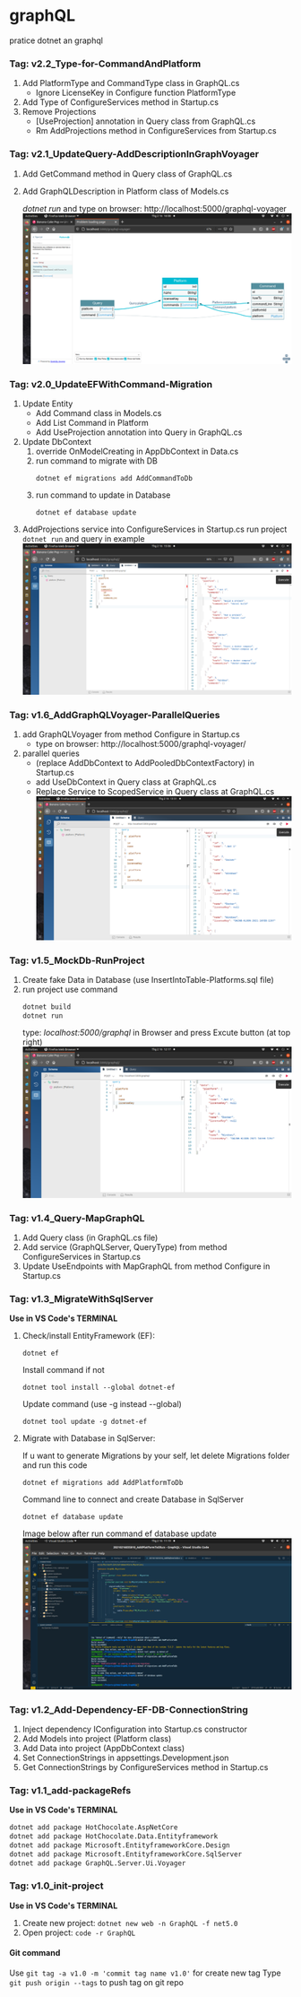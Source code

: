 # graphQL
pratice dotnet an graphql
### Tag: v2.2_Type-for-CommandAndPlatform
1. Add PlatformType and CommandType class in GraphQL.cs
    * Ignore LicenseKey in Configure function PlatformType
2. Add Type of ConfigureServices method in Startup.cs
3. Remove Projections
    * [UseProjection] annotation in Query class from GraphQL.cs
    * Rm AddProjections method in ConfigureServices from Startup.cs

### Tag: v2.1_UpdateQuery-AddDescriptionInGraphVoyager
1. Add GetCommand method in Query class of GraphQL.cs
2. Add GraphQLDescription in Platform class of Models.cs

    *dotnet run* and type on browser: http://localhost:5000/graphql-voyager
    ![query commands](https://raw.githubusercontent.com/baodainguyen/graphQL/master/imgs/graphqlVoyagerDescription.png)

### Tag: v2.0_UpdateEFWithCommand-Migration
1. Update Entity
    * Add Command class in Models.cs
    * Add List Command in Platform
    * Add UseProjection annotation into Query in GraphQL.cs
2. Update DbContext
    1. override OnModelCreating in AppDbContext in Data.cs
    2. run command to migrate with DB
        ```
        dotnet ef migrations add AddCommandToDb
        ```
    3. run command to update in Database
        ```
        dotnet ef database update
        ```
3. AddProjections service into ConfigureServices in Startup.cs
    run project ``` dotnet run ``` and query in example
    ![query commands](https://raw.githubusercontent.com/baodainguyen/graphQL/master/imgs/graphQlNested.png)


### Tag: v1.6_AddGraphQLVoyager-ParallelQueries
1. add GraphQLVoyager from method Configure in Startup.cs
    * type on browser: http://localhost:5000/graphql-voyager/
2. parallel queries 
    * (replace AddDbContext to AddPooledDbContextFactory) in Startup.cs
    * add UseDbContext in Query class at GraphQL.cs
    * Replace Service to ScopedService in Query class at GraphQL.cs
    ![query parallel](https://raw.githubusercontent.com/baodainguyen/graphQL/master/imgs/queryParallel.png)


### Tag: v1.5_MockDb-RunProject
1. Create fake Data in Database (use InsertIntoTable-Platforms.sql file)
2. run project use command
    ```
    dotnet build
    dotnet run
    ```
    type: *localhost:5000/graphql* in Browser and press Excute button (at top right) 
    ![db update](https://raw.githubusercontent.com/baodainguyen/graphQL/master/imgs/test001.png)

### Tag: v1.4_Query-MapGraphQL
1. Add Query class (in GraphQL.cs file)
2. Add service (GraphQLServer, QueryType) from method ConfigureServices in Startup.cs
3. Update UseEndpoints with MapGraphQL from method Configure in Startup.cs


### Tag: v1.3_MigrateWithSqlServer
**Use in VS Code's TERMINAL**
1. Check/install EntityFramework (EF):
    
    ``` 
    dotnet ef 
    ```    
    Install command if not
    ``` 
    dotnet tool install --global dotnet-ef 
    ```
    Update command (use -g instead --global)
    ```
    dotnet tool update -g dotnet-ef
2. Migrate with Database in SqlServer:    
    
    If u want to generate Migrations by your self, let delete Migrations folder and run this code
    ```
    dotnet ef migrations add AddPlatformToDb
    ```
    Command line to connect and create Database in SqlServer
    ``` 
    dotnet ef database update
    ```
    Image below after run command ef database update
    ![db update](https://raw.githubusercontent.com/baodainguyen/graphQL/master/imgs/dotnetEfDatabaseUpdate.png)
    

### Tag: v1.2_Add-Dependency-EF-DB-ConnectionString
1. Inject dependency IConfiguration into Startup.cs constructor
2. Add Models into project (Platform class)
3. Add Data into project (AppDbContext class)
4. Set ConnectionStrings in appsettings.Development.json
5. Get ConnectionStrings by ConfigureServices method in Startup.cs

### Tag: v1.1_add-packageRefs
**Use in VS Code's TERMINAL**
``` 
dotnet add package HotChocolate.AspNetCore
dotnet add package HotChocolate.Data.Entityframework
dotnet add package Microsoft.EntityframeworkCore.Design
dotnet add package Microsoft.EntityframeworkCore.SqlServer
dotnet add package GraphQL.Server.Ui.Voyager
```

### Tag: v1.0_init-project
**Use in VS Code's TERMINAL**
1. Create new project: ``` dotnet new web -n GraphQL -f net5.0 ```
2. Open project: ``` code -r GraphQL ```

#### Git command
Use `git tag -a v1.0 -m 'commit tag name v1.0'` for create new tag
Type `git push origin --tags` to push tag on git repo
